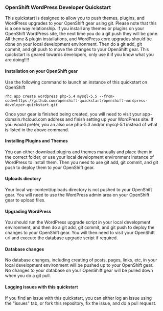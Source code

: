 ### OpenShift WordPress Developer Quickstart  
This quickstart is designed to allow you to push themes, plugins, and WordPress upgrades to your OpenShift gear using git.  Please note that this is a one way relationship.  If you install any themes or plugins on your OpenShift WordPress site, the next time you do a git push they will be gone.  All theme & plugin installations, and WordPress core upgrades should be done on your local development environment.  Then do a git add, git commit, and git push to move the changes to your OpenShift gear.  This quickstart is geared towards developers, only use it if you know what you are doing!!!!

#### Installation on your OpenShift gear  
Use the following command to launch an instance of this quickstart on OpenShift

	rhc app create wordpress php-5.4 mysql-5.5 --from-code=https://github.com/openshift-quickstart/openshift-wordpress-developer-quickstart.git

Once your gear is finished being created, you will need to visit your app-domain.rhcloud.com address and finish setting up your WordPress site.  If you would prefer, you an also use php-5.3 and/or mysql-5.1 instead of what is listed in the above command.  

#### Installing Plugins and Themes  
You can either download plugins and themes manually and place them in the correct folder, or use your local development environment instance of WordPress to install them.  Then you need to use git add, git commit, and git push to deploy them to your OpenShift gear.  

#### Uploads diectory  
Your local wp-content/uploads directory is not pushed to your OpenShift gear.  You will need to use the WordPress admin area on your OpenShift gear to upload files.  

#### Upgrading WordPress  
You should run the WordPress upgrade script in your local development environment, and then do a git add, git commit, and git push to deploy the changes to your OpenShift gear.  You will then need to visit your OpenShift url and execute the database upgrade script if required.  

#### Database changes  
No database changes, including creating of posts, pages, links, etc, in your local development environment will be pushed up to your OpenShift gear.  No changes to your database on your OpenShift gear will be pulled down when you do a git pull.  

#### Logging issues  with this quickstart
If you find an issue with this quickstart, you can either log an issue using the "issues" tab, or fork this repository, fix the issue, and do a pull request.  
